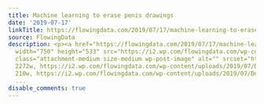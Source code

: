 ```yaml
---
title: Machine learning to erase penis drawings
date: '2019-07-17'
linkTitle: https://flowingdata.com/2019/07/17/machine-learning-to-erase-penis-drawings/
source: FlowingData
description: <p><a href="https://flowingdata.com/2019/07/17/machine-learning-to-erase-penis-drawings/"><img
  width="750" height="533" src="https://i2.wp.com/flowingdata.com/wp-content/uploads/2019/07/Dont-Draw-a-Penis.png?fit=750%2C533&amp;ssl=1"
  class="attachment-medium size-medium wp-post-image" alt="" srcset="https://i2.wp.com/flowingdata.com/wp-content/uploads/2019/07/Dont-Draw-a-Penis.png?w=2272&amp;ssl=1
  2272w, https://i2.wp.com/flowingdata.com/wp-content/uploads/2019/07/Dont-Draw-a-Penis.png?resize=210%2C149&amp;ssl=1
  210w, https://i2.wp.com/flowingdata.com/wp-content/uploads/2019/07/Dont-Draw-a-Peni
  ...
disable_comments: true
---
```

<p><a href="https://flowingdata.com/2019/07/17/machine-learning-to-erase-penis-drawings/"><img width="750" height="533" src="https://i2.wp.com/flowingdata.com/wp-content/uploads/2019/07/Dont-Draw-a-Penis.png?fit=750%2C533&amp;ssl=1" class="attachment-medium size-medium wp-post-image" alt="" srcset="https://i2.wp.com/flowingdata.com/wp-content/uploads/2019/07/Dont-Draw-a-Penis.png?w=2272&amp;ssl=1 2272w, https://i2.wp.com/flowingdata.com/wp-content/uploads/2019/07/Dont-Draw-a-Penis.png?resize=210%2C149&amp;ssl=1 210w, https://i2.wp.com/flowingdata.com/wp-content/uploads/2019/07/Dont-Draw-a-Peni ...